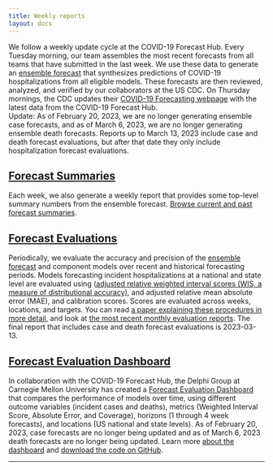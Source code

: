 ```yaml
---
title: Weekly reports
layout: docs
---
```


We follow a weekly update cycle at the COVID-19 Forecast Hub. Every Tuesday morning, our team assembles the most recent forecasts from all teams that have submitted in the last week. We use these data to generate an <a href="https://covid19forecasthub.org/doc/ensemble/">ensemble forecast</a> that synthesizes predictions of COVID-19 hospitalizations from all eligible models. These forecasts are then reviewed, analyzed, and verified by our collaborators at the US CDC. On Thursday mornings, the CDC updates their <a href="https://www.cdc.gov/coronavirus/2019-ncov/science/forecasting/mathematical-modeling.html" target="_blank">COVID-19 Forecasting webpage</a> with the latest data from the COVID-19 Forecast Hub.  
Update: As of February 20, 2023, we are no longer generating ensemble case forecasts, and as of March 6, 2023, we are no longer generating ensemble death forecasts. Reports up to March 13, 2023 include case and death forecast evaluations, but after that date they only include hospitalization forecast evaluations.  

## <a href="https://covid19forecasthub.org/reports/single_page.html">Forecast Summaries</a>
Each week, we also generate a weekly report that provides some top-level summary numbers from the ensemble forecast. <a href="https://covid19forecasthub.org/reports/single_page.html">Browse current and past forecast summaries</a>.

## <a href="https://covid19forecasthub.org/eval-reports">Forecast Evaluations</a>
Periodically, we evaluate the accuracy and precision of the <a href="https://covid19forecasthub.org/doc/ensemble/">ensemble forecast</a> and component models over recent and historical forecasting periods. Models forecasting incident hospitalizations at a national and state level are evaluated using (<a href="https://arxiv.org/abs/2005.12881" target="_blank">adjusted relative weighted interval scores (WIS, a measure of distributional accuracy)</a>, and adjusted relative mean absolute error (MAE), and calibration scores. Scores are evaluated across weeks, locations, and targets. You can read <a href="https://www.medrxiv.org/content/10.1101/2021.02.03.21250974v1" target="_blank">a paper explaining these procedures in more detail</a>, and look at <a href="https://covid19forecasthub.org/eval-reports">the most recent monthly evaluation reports</a>. The final report that includes case and death forecast evaluations is 2023-03-13.  

## <a href="https://delphi.cmu.edu/forecast-eval/">Forecast Evaluation Dashboard</a>
In collaboration with the COVID-19 Forecast Hub, the Delphi Group at Carnegie Mellon University has created a <a href="https://delphi.cmu.edu/forecast-eval/">Forecast Evaluation Dashboard</a> that compares the performance of models over time, using different outcome variables (incident cases and deaths), metrics (Weighted Interval Score, Absolute Error, and Coverage), horizons (1 through 4 week forecasts), and locations (US national and state levels). As of February 20, 2023, case forecasts are no longer being updated and as of March 6, 2023 death forecasts are no longer being updated. Learn more <a href="https://delphi.cmu.edu/forecast-eval/">about the dashboard</a> and <a href="https://github.com/cmu-delphi/forecast-eval/">download the code on GitHub</a>.  

***
